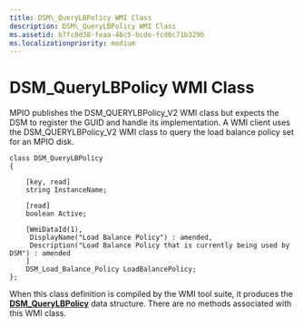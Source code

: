 ```yaml
---
title: DSM\_QueryLBPolicy WMI Class
description: DSM\_QueryLBPolicy WMI Class
ms.assetid: b7fc0d38-feaa-46c5-bcde-fcd6c71b329b
ms.localizationpriority: medium
---
```


# DSM\_QueryLBPolicy WMI Class


MPIO publishes the DSM\_QUERYLBPolicy\_V2 WMI class but expects the DSM to register the GUID and handle its implementation. A WMI client uses the DSM\_QUERYLBPolicy\_V2 WMI class to query the load balance policy set for an MPIO disk.

```
class DSM_QueryLBPolicy
{

    [key, read]
    string InstanceName;

    [read]
    boolean Active;

    [WmiDataId(1),
     DisplayName("Load Balance Policy") : amended,
     Description("Load Balance Policy that is currently being used by DSM") : amended
    ]
    DSM_Load_Balance_Policy LoadBalancePolicy;
};
```

When this class definition is compiled by the WMI tool suite, it produces the [**DSM\_QueryLBPolicy**](https://msdn.microsoft.com/library/windows/hardware/ff552719) data structure. There are no methods associated with this WMI class.

 

 





